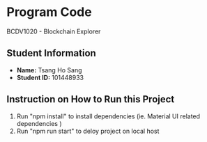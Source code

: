 # Program Code

BCDV1020 - Blockchain Explorer

## Student Information

- **Name:** Tsang Ho Sang
- **Student ID:** 101448933

## Instruction on How to Run this Project
1. Run "npm install" to install dependencies (ie. Material UI related dependencies )
2. Run "npm run start" to deloy project on local host